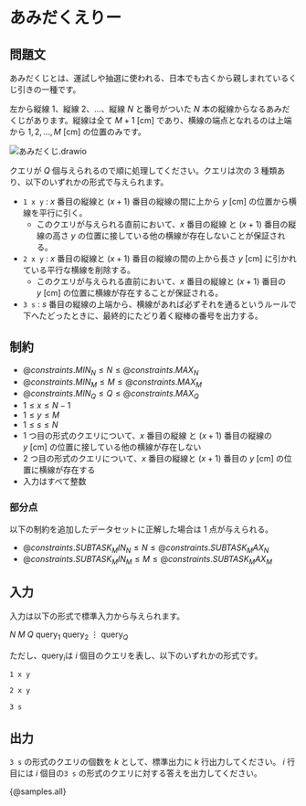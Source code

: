 # あみだくえりー

## 問題文

あみだくじとは、運試しや抽選に使われる、日本でも古くから親しまれているくじ引きの一種です。

左から縦線 $1$、縦線 $2$、$\dots$、縦線 $N$ と番号がついた $N$ 本の縦線からなるあみだくじがあります。縦線は全て $M + 1\ [\mathrm{cm}]$ であり、横線の端点となれるのは上端から $1, 2, \dots, M\ [\mathrm{cm}]$ の位置のみです。

<!-- ![あみだくじ(1)](https://hackmd.io/_uploads/rJeFfkG5ke.svg) -->
![あみだくじ.drawio](https://hackmd.io/_uploads/S1uIw-CqJl.svg)

クエリが $Q$ 個与えられるので順に処理してください。クエリは次の $3$ 種類あり、以下のいずれかの形式で与えられます。
- `1 x y` : $x$ 番目の縦線と $(x + 1)$ 番目の縦線の間に上から $y\ [\mathrm{cm}]$ の位置から横線を平行に引く。
    - このクエリが与えられる直前において、$x$ 番目の縦線 と $(x + 1)$ 番目の縦線の高さ $y$ の位置に接している他の横線が存在しないことが保証される。
- `2 x y` : $x$ 番目の縦線と $(x + 1)$ 番目の縦線の間の上から長さ $y\ [\mathrm{cm}]$ に引かれている平行な横線を削除する。
    - このクエリが与えられる直前において、$x$ 番目の縦線と $(x + 1)$ 番目の $y\ [\mathrm{cm}]$ の位置に横線が存在することが保証される。
- `3 s` : $s$ 番目の縦線の上端から、横線があれば必ずそれを通るというルールで下へたどったときに、最終的にたどり着く縦棒の番号を出力する。

## 制約

<!-- 平方分割 -->
- ${@constraints.MIN_N} \le N \le {@constraints.MAX_N}$
- ${@constraints.MIN_M} \le M \le {@constraints.MAX_M}$
- ${@constraints.MIN_Q} \le Q \le {@constraints.MAX_Q}$
- $1 \leq x \leq N - 1$
- $1 \leq y \leq M$
- $1 \leq s \leq N$
- $1$ つ目の形式のクエリについて、$x$ 番目の縦線 と $(x + 1)$ 番目の縦線の $y\ [\mathrm{cm}]$ の位置に接している他の横線が存在しない
- $2$ つ目の形式のクエリについて、$x$ 番目の縦線と $(x + 1)$ 番目の $y\ [\mathrm{cm}]$ の位置に横線が存在する
- 入力はすべて整数

### 部分点
<!-- セグ木 -->
以下の制約を追加したデータセットに正解した場合は $1$ 点が与えられる。
- ${@constraints.SUBTASK_MIN_N} \le N \le {@constraints.SUBTASK_MAX_N}$
- ${@constraints.SUBTASK_MIN_M} \le M \le {@constraints.SUBTASK_MAX_M}$


## 入力

入力は以下の形式で標準入力から与えられます。

<div class="code-math">

$N$ $M$
$Q$
$\mathrm{query}_1$
$\mathrm{query}_2$
$\vdots$
$\mathrm{query}_Q$

</div>

ただし、$\mathrm{query}_i$は $i$ 個目のクエリを表し、以下のいずれかの形式です。
```txt
1 x y
```
```txt
2 x y
```
```txt
3 s
```

## 出力
`3 s` の形式のクエリの個数を  $k$ として、標準出力に $k$  行出力してください。  $i$ 行目には  $i$  個目の`3 s` の形式のクエリに対する答えを出力してください。

{@samples.all}
